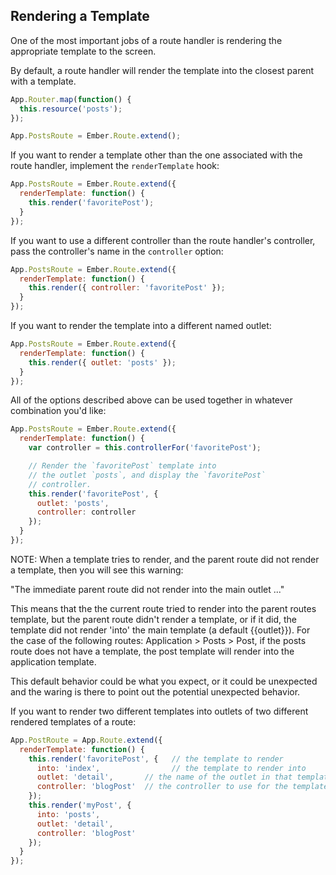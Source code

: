 ## Rendering a Template

One of the most important jobs of a route handler is rendering the
appropriate template to the screen.

By default, a route handler will render the template into the closest
parent with a template.

```js
App.Router.map(function() {
  this.resource('posts');
});

App.PostsRoute = Ember.Route.extend();
```

If you want to render a template other than the one associated with the
route handler, implement the `renderTemplate` hook:

```js
App.PostsRoute = Ember.Route.extend({
  renderTemplate: function() {
    this.render('favoritePost');
  }
});
```

If you want to use a different controller than the route handler's
controller, pass the controller's name in the `controller` option:

```js
App.PostsRoute = Ember.Route.extend({
  renderTemplate: function() {
    this.render({ controller: 'favoritePost' });
  }
});
```

If you want to render the template into a different named outlet:

```js
App.PostsRoute = Ember.Route.extend({
  renderTemplate: function() {
    this.render({ outlet: 'posts' });
  }
});
```

All of the options described above can be used together in whatever
combination you'd like:

```js
App.PostsRoute = Ember.Route.extend({
  renderTemplate: function() {
    var controller = this.controllerFor('favoritePost');

    // Render the `favoritePost` template into
    // the outlet `posts`, and display the `favoritePost`
    // controller.
    this.render('favoritePost', {
      outlet: 'posts',
      controller: controller
    });
  }
});
```

NOTE: When a template tries to render, and the parent route did not render a template, then you will see this warning:

"The immediate parent route did not render into the main outlet ..."

This means that the the current route tried to render into the parent routes template, but the parent route didn't render a template, or if it did, the template did not render 'into' the main template (a default {{outlet}}). For the case of the following routes: Application > Posts > Post, if the posts route does not have a template, the post template will render into the application template.

This default behavior could be what you expect, or it could be unexpected and the waring is there to point out the potential unexpected behavior.

If you want to render two different templates into outlets of two different rendered templates of a route:

```js
App.PostRoute = App.Route.extend({
  renderTemplate: function() {
    this.render('favoritePost', {   // the template to render
      into: 'index',                // the template to render into
      outlet: 'detail',       // the name of the outlet in that template
      controller: 'blogPost'  // the controller to use for the template
    });
    this.render('myPost', {   
      into: 'posts',          
      outlet: 'detail',       
      controller: 'blogPost' 
    });
  }
});
```